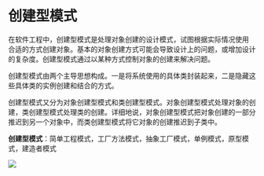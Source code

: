 # 创建型模式

 在软件工程中，创建型模式是处理对象创建的设计模式，试图根据实际情况使用 合适的方式创建对象。基本的对象创建方式可能会导致设计上的问题，或增加设计的复杂度。创建型模式通过以某种方式控制对象的创建来解决问题。
 
 创建型模式由两个主导思想构成。一是将系统使用的具体类封装起来，二是隐藏这些具体类的实例创建和结合的方式。
 
 创建型模式又分为对象创建型模式和类创建型模式。对象创建型模式处理对象的创建，类创建型模式处理类的创建。详细地说，对象创建型模式把对象创建的一部分推迟到另一个对象中，而类创建型模式将它对象的创建推迟到子类中。
 
**创建型模式**：简单工程模式，工厂方法模式，抽象工厂模式，单例模式，原型模式，建造者模式

![](http://ww1.sinaimg.cn/large/005PjuVtgy1fq6ydt7h2gj30bk0onq3j.jpg)